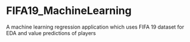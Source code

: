# FIFA19_MachineLearning
A machine learning regression application which uses FIFA 19 dataset for EDA and value predictions of players
